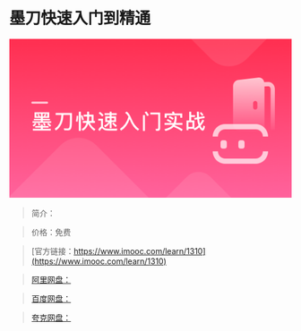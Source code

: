# 墨刀快速入门到精通

![img](../../assets/60c1b47109e070d905400304.png)

> 简介：

> 价格：免费

> [官方链接：https://www.imooc.com/learn/1310](https://www.imooc.com/learn/1310)

> [阿里网盘：]()

> [百度网盘：]()

> [夸克网盘：]()
